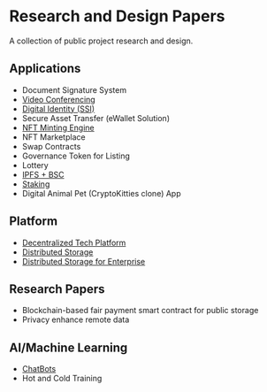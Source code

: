 # Research and Design Papers
A collection of public project research and design.

## Applications
- Document Signature System
- [Video Conferencing](https://github.com/proofsys-tech/cubitalk-paper)
- [Digital Identity (SSI)](https://github.com/proofsys-tech/proofid-paper)
- Secure Asset Transfer (eWallet Solution)
- [NFT Minting Engine](https://github.com/proofsys-tech/nft-minter-contracts)
- NFT Marketplace
- Swap Contracts
- Governance Token for Listing
- Lottery
- [IPFS + BSC](https://github.com/proofsys-tech/pfs-bsc-web)
- [Staking](https://github.com/proofsys-tech/stake-reward-contracts)
- Digital Animal Pet (CryptoKitties clone) App

## Platform
- [Decentralized Tech Platform](https://github.com/halostac-platform)
- [Distributed Storage](https://github.com/halostac-platform/halofs)
- [Distributed Storage for Enterprise](https://github.com/IBM/IPFSfB)

## Research Papers
- Blockchain-based fair payment smart contract for public storage
- Privacy enhance remote data

## AI/Machine Learning
- [ChatBots](https://www.botmill.io/)
- Hot and Cold Training

